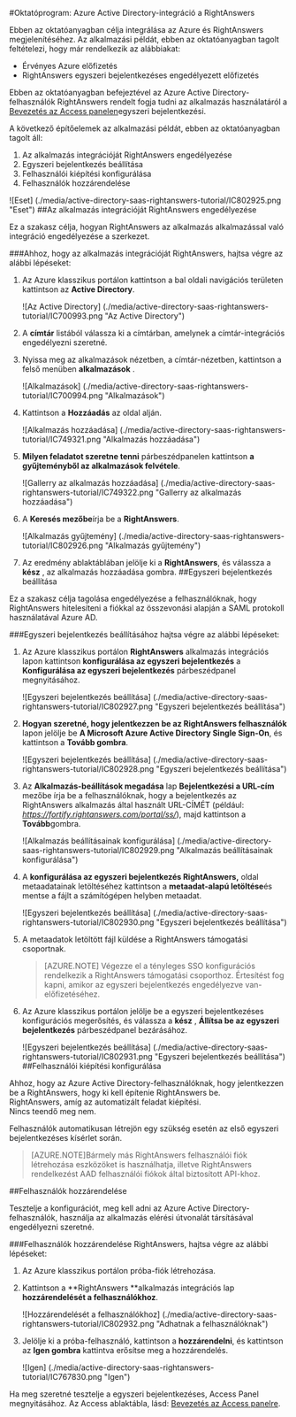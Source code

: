 <properties 
    pageTitle="Oktatóprogram: Azure Active Directory-integráció a RightAnswers |} Microsoft Azure" 
    description="Megtudhatja, hogyan használhatja a RightAnswers az Azure Active Directory ahhoz, hogy az egyszeri bejelentkezés, automatikus kiépítési és az egyéb!" 
    services="active-directory" 
    authors="jeevansd"  
    documentationCenter="na" 
    manager="femila"/>
<tags 
    ms.service="active-directory" 
    ms.devlang="na" 
    ms.topic="article" 
    ms.tgt_pltfrm="na" 
    ms.workload="identity" 
    ms.date="09/26/2016" 
    ms.author="jeedes" />

#<a name="tutorial-azure-active-directory-integration-with-rightanswers"></a>Oktatóprogram: Azure Active Directory-integráció a RightAnswers
  
Ebben az oktatóanyagban célja integrálása az Azure és RightAnswers megjelenítéséhez. Az alkalmazási példát, ebben az oktatóanyagban tagolt feltételezi, hogy már rendelkezik az alábbiakat:

-   Érvényes Azure előfizetés
-   RightAnswers egyszeri bejelentkezéses engedélyezett előfizetés
  
Ebben az oktatóanyagban befejeztével az Azure Active Directory-felhasználók RightAnswers rendelt fogja tudni az alkalmazás használatáról a [Bevezetés az Access panelen](active-directory-saas-access-panel-introduction.md)egyszeri bejelentkezési.
  
A következő építőelemek az alkalmazási példát, ebben az oktatóanyagban tagolt áll:

1.  Az alkalmazás integrációját RightAnswers engedélyezése
2.  Egyszeri bejelentkezés beállítása
3.  Felhasználói kiépítési konfigurálása
4.  Felhasználók hozzárendelése

![Eset] (./media/active-directory-saas-rightanswers-tutorial/IC802925.png "Eset")
##<a name="enabling-the-application-integration-for-rightanswers"></a>Az alkalmazás integrációját RightAnswers engedélyezése
  
Ez a szakasz célja, hogyan RightAnswers az alkalmazás alkalmazással való integráció engedélyezése a szerkezet.

###<a name="to-enable-the-application-integration-for-rightanswers-perform-the-following-steps"></a>Ahhoz, hogy az alkalmazás integrációját RightAnswers, hajtsa végre az alábbi lépéseket:

1.  Az Azure klasszikus portálon kattintson a bal oldali navigációs területen kattintson az **Active Directory**.

    ![Az Active Directory] (./media/active-directory-saas-rightanswers-tutorial/IC700993.png "Az Active Directory")

2.  A **címtár** listából válassza ki a címtárban, amelynek a címtár-integrációs engedélyezni szeretné.

3.  Nyissa meg az alkalmazások nézetben, a címtár-nézetben, kattintson a felső menüben **alkalmazások** .

    ![Alkalmazások] (./media/active-directory-saas-rightanswers-tutorial/IC700994.png "Alkalmazások")

4.  Kattintson a **Hozzáadás** az oldal alján.

    ![Alkalmazás hozzáadása] (./media/active-directory-saas-rightanswers-tutorial/IC749321.png "Alkalmazás hozzáadása")

5.  **Milyen feladatot szeretne tenni** párbeszédpanelen kattintson **a gyűjteményből az alkalmazások felvétele**.

    ![Gallerry az alkalmazás hozzáadása] (./media/active-directory-saas-rightanswers-tutorial/IC749322.png "Gallerry az alkalmazás hozzáadása")

6.  A **Keresés mezőbe**írja be a **RightAnswers**.

    ![Alkalmazás gyűjtemény] (./media/active-directory-saas-rightanswers-tutorial/IC802926.png "Alkalmazás gyűjtemény")

7.  Az eredmény ablaktáblában jelölje ki a **RightAnswers**, és válassza a **kész** , az alkalmazás hozzáadása gombra.
##<a name="configuring-single-sign-on"></a>Egyszeri bejelentkezés beállítása
  
Ez a szakasz célja tagolása engedélyezése a felhasználóknak, hogy RightAnswers hitelesíteni a fiókkal az összevonási alapján a SAML protokoll használatával Azure AD.

###<a name="to-configure-single-sign-on-perform-the-following-steps"></a>Egyszeri bejelentkezés beállításához hajtsa végre az alábbi lépéseket:

1.  Az Azure klasszikus portálon **RightAnswers** alkalmazás integrációs lapon kattintson **konfigurálása az egyszeri bejelentkezés** a **Konfigurálása az egyszeri bejelentkezés** párbeszédpanel megnyitásához.

    ![Egyszeri bejelentkezés beállítása] (./media/active-directory-saas-rightanswers-tutorial/IC802927.png "Egyszeri bejelentkezés beállítása")

2.  **Hogyan szeretné, hogy jelentkezzen be az RightAnswers felhasználók** lapon jelölje be **A Microsoft Azure Active Directory Single Sign-On**, és kattintson a **Tovább gombra**.

    ![Egyszeri bejelentkezés beállítása] (./media/active-directory-saas-rightanswers-tutorial/IC802928.png "Egyszeri bejelentkezés beállítása")

3.  Az **Alkalmazás-beállítások megadása** lap **Bejelentkezési a URL-cím** mezőbe írja be a felhasználóknak, hogy a bejelentkezés az RightAnswers alkalmazás által használt URL-CÍMÉT (például: *https://fortify.rightanswers.com/portal/ss/*), majd kattintson a **Tovább**gombra.

    ![Alkalmazás beállításainak konfigurálása] (./media/active-directory-saas-rightanswers-tutorial/IC802929.png "Alkalmazás beállításainak konfigurálása")

4.  A **konfigurálása az egyszeri bejelentkezés RightAnswers,** oldal metaadatainak letöltéséhez kattintson a **metaadat-alapú letöltése**és mentse a fájlt a számítógépen helyben metaadat.

    ![Egyszeri bejelentkezés beállítása] (./media/active-directory-saas-rightanswers-tutorial/IC802930.png "Egyszeri bejelentkezés beállítása")

5.  A metaadatok letöltött fájl küldése a RightAnswers támogatási csoportnak.

    >[AZURE.NOTE] Végezze el a tényleges SSO konfigurációs rendelkezik a RightAnswers támogatási csoporthoz.
Értesítést fog kapni, amikor az egyszeri bejelentkezés engedélyezve van-előfizetéséhez.

6.  Az Azure klasszikus portálon jelölje be a egyszeri bejelentkezéses konfigurációs megerősítés, és válassza a **kész** , **Állítsa be az egyszeri bejelentkezés** párbeszédpanel bezárásához.

    ![Egyszeri bejelentkezés beállítása] (./media/active-directory-saas-rightanswers-tutorial/IC802931.png "Egyszeri bejelentkezés beállítása")
##<a name="configuring-user-provisioning"></a>Felhasználói kiépítési konfigurálása
  
Ahhoz, hogy az Azure Active Directory-felhasználóknak, hogy jelentkezzen be a RightAnswers, hogy ki kell építenie RightAnswers be.  
RightAnswers, amíg az automatizált feladat kiépítési.  
Nincs teendő meg nem.
  
Felhasználók automatikusan létrejön egy szükség esetén az első egyszeri bejelentkezéses kísérlet során.

>[AZURE.NOTE]Bármely más RightAnswers felhasználói fiók létrehozása eszközöket is használhatja, illetve RightAnswers rendelkezést AAD felhasználói fiókok által biztosított API-khoz.

##<a name="assigning-users"></a>Felhasználók hozzárendelése
  
Tesztelje a konfigurációt, meg kell adni az Azure Active Directory-felhasználók, használja az alkalmazás elérési útvonalát társításával engedélyezni szeretné.

###<a name="to-assign-users-to-rightanswers-perform-the-following-steps"></a>Felhasználók hozzárendelése RightAnswers, hajtsa végre az alábbi lépéseket:

1.  Az Azure klasszikus portálon próba-fiók létrehozása.

2.  Kattintson a **RightAnswers **alkalmazás integrációs lap **hozzárendelését a felhasználókhoz**.

    ![Hozzárendelését a felhasználókhoz] (./media/active-directory-saas-rightanswers-tutorial/IC802932.png "Adhatnak a felhasználóknak")

3.  Jelölje ki a próba-felhasználó, kattintson a **hozzárendelni**, és kattintson az **Igen gombra** kattintva erősítse meg a hozzárendelés.

    ![Igen] (./media/active-directory-saas-rightanswers-tutorial/IC767830.png "Igen")
  
Ha meg szeretné tesztelje a egyszeri bejelentkezéses, Access Panel megnyitásához. Az Access ablaktábla, lásd: [Bevezetés az Access panelre](active-directory-saas-access-panel-introduction.md).